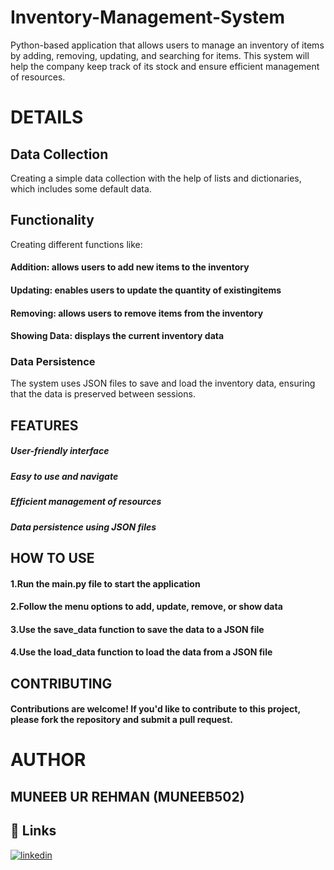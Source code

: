 
# Inventory-Management-System


Python-based application that allows users to manage an inventory of 
items by adding, removing, updating, and searching for items. This system will help the company keep 
track of its stock and ensure efficient management of resources.
# DETAILS

## Data Collection
Creating a simple data collection with the help of lists and dictionaries, which includes some default data.

## Functionality
Creating different functions like:

#### Addition: allows users to add new items to the inventory
#### Updating: enables users to update the quantity of existingitems
#### Removing: allows users to remove items from the inventory
#### Showing Data: displays the current inventory data
### Data Persistence
The system uses JSON files to save and load the inventory data, ensuring that the data is preserved between sessions.


## FEATURES


##### User-friendly interface
##### Easy to use and navigate
##### Efficient management of resources
##### Data persistence using JSON files
## HOW TO USE

#### 1.Run the main.py file to start the application
#### 2.Follow the menu options to add, update, remove, or show data
#### 3.Use the save_data function to save the data to a JSON file
#### 4.Use the load_data function to load the data from a JSON file
## CONTRIBUTING

#### Contributions are welcome! If you'd like to contribute to this project, please fork the repository and submit a pull request.


# AUTHOR

## MUNEEB UR REHMAN   (MUNEEB502)
## 🔗 Links

[![linkedin](https://img.shields.io/badge/linkedin-0A66C2?style=for-the-badge&logo=linkedin&logoColor=white)](https://pk.linkedin.com/in/muneeb-ur-rehman-99580b277)

